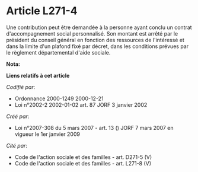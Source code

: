 # Article L271-4

Une contribution peut être demandée à la personne ayant conclu un contrat d'accompagnement social personnalisé. Son montant
est arrêté par le président du conseil général en fonction des ressources de l'intéressé et dans la limite d'un plafond fixé
par décret, dans les conditions prévues par le règlement départemental d'aide sociale.

**Nota:**



**Liens relatifs à cet article**

_Codifié par_:

  - Ordonnance 2000-1249 2000-12-21
  - Loi n°2002-2 2002-01-02 art. 87 JORF 3 janvier 2002

_Créé par_:

  - Loi n°2007-308 du 5 mars 2007 - art. 13 () JORF 7 mars 2007 en vigueur le 1er janvier 2009

_Cité par_:

  - Code de l'action sociale et des familles - art. D271-5 (V)
  - Code de l'action sociale et des familles - art. L271-8 (V)
